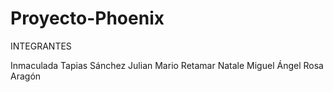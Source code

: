 # Proyecto-Phoenix
INTEGRANTES

Inmaculada Tapias Sánchez
Julian Mario Retamar Natale
Miguel Ángel Rosa Aragón


